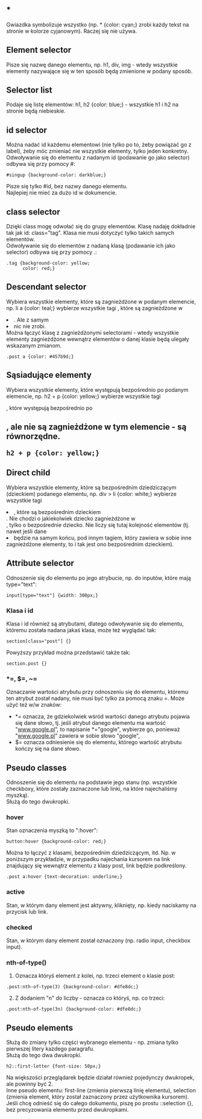 ## *  
Gwiazdka symbolizuje wszystko (np. * {color: cyan;} zrobi każdy tekst na stronie w kolorze cyjanowym). Raczej się nie używa.  
  
## Element selector  
Pisze się nazwę danego elementu, np. h1, div, img - wtedy wszystkie elementy nazywające się w ten sposób będą zmienione w podany sposób.  
  
## Selector list  
Podaje się listę elementów: h1, h2 {color: blue;} - wszystkie h1 i h2 na stronie będą niebieskie.  
  
## id selector  
Można nadać id każdemu elementowi (nie tylko po to, żeby powiązać go z label), żeby móc zmieniać nie wszystkie elementy, tylko jeden konkretny.  
Odwoływanie się do elementu z nadanym id (podawanie go jako selector) odbywa się przy pomocy #:  
```
#singup {background-color: darkblue;}
```
Pisze się tylko #id, bez nazwy danego elementu.  
Najlepiej nie mieć za dużo id w dokumencie.  
  
## class selector  
Dzięki class mogę odwołać się do grupy elementów. Klasę nadaję dokładnie tak jak id: class="tag". Klasa nie musi dotyczyć tylko takich samych elementów.  
Odwoływanie się do elementów z nadaną klasą (podawanie ich jako selector) odbywa się przy pomocy .:  
```
.tag {background-color: yellow;
      color: red;}
```
  
## Descendant selector  
Wybiera wszystkie elementy, które są zagnieżdżone w podanym elemencie, np. li a {color: teal;} wybierze wszystkie tagi <a>, które są zagnieżdżone w <li>. Ale z samym <li> nic nie zrobi.  
Można łączyć klasę z zagnieżdżonymi selectorami - wtedy wszystkie elementy zagnieżdżone wewnątrz elementów o danej klasie będą ulegały wskazanym zmianom.  
```
.post a {color: #457b9d;}
```  
  
## Sąsiadujące elementy  
Wybiera wszystkie elementy, które występują bezpośrednio po podanym elemencie, np. h2 + p {color: yellow;} wybierze wszystkie tagi <p>, które występują bezpośrednio po <h2>, ale nie są zagnieżdżone w tym elemencie - są równorzędne.  
```
h2 + p {color: yellow;}
```
  
## Direct child  
Wybiera wszystkie elementy, które są bezpośrednim dziedziczącym (dzieckiem) podanego elementu, np. div > li {color: white;} wybierze wszystkie tagi <li>, które są bezpośrednim dzieckiem <div>. Nie chodzi o jakiekolwiek dziecko zagnieżdżone w <div>, tylko o bezpośrednie dziecko. Nie liczy się tutaj kolejność elementów (tj. nawet jeśli dane <li> będzie na samym końcu, pod innym tagiem, który zawiera w sobie inne zagnieżdżone elementy, to i tak jest ono bezpośrednim dzieckiem).  
  
## Attribute selector  
Odnoszenie się do elementu po jego atrybucie, np. do inputów, które mają type="text":  
```
input[type="text"] {width: 300px;}
```
  
### Klasa i id  
Klasa i id również są atrybutami, dlatego odwoływanie się do elementu, któremu została nadana jakaś klasa, może też wyglądać tak:  
```
section[class="post"] {}
```
Powyższy przykład można przedstawić także tak:  
```
section.post {}
```  
  
### *=, $=, ~=  
Oznaczanie wartości atrybutu przy odnoszeniu się do elementu, któremu ten atrybut został nadany, nie musi być tylko za pomocą znaku =. Może użyć też w/w znaków:  
- *= oznacza, że gdziekolwiek wśród wartości danego atrybutu pojawia się dane słowo, tj. jeśli atrybut danego elementu ma wartość "www.google.pl", to napisanie *="google", wybierze go, ponieważ "www.google.pl" zawiera w sobie słowo "google",  
- $= oznacza odniesienie się do elementu, którego wartość atrybutu kończy się na dane słowo.  
  
  
## Pseudo classes  
Odnoszenie się do elementu na podstawie jego stanu (np. wszystkie checkboxy, które zostały zaznaczone lub linki, na które najechaliśmy myszką).  
Służą do tego dwukropki.  

### hover  
Stan oznaczenia myszką to ":hover":  
```
button:hover {background-color: red;}
```
Można to łączyć z klasami, bezpośrednim dziedziczącym, itd. Np. w poniższym przykładzie, w przypadku najechania kursorem na link znajdujący się wewnątrz elementu z klasy post, link będzie podkreślony.    
```
.post a:hover {text-decoration: underline;}
```

### active  
Stan, w którym dany element jest aktywny, kliknięty, np. kiedy naciskamy na przycisk lub link.  
  
### checked  
Stan, w którym dany element został oznaczony (np. radio input, checkbox input).  
  
### nth-of-type()  
1. Oznacza któryś element z kolei, np. trzeci element o klasie post:  
```
.post:nth-of-type(3) {background-color: #dfe8dc;}
```

2. Z dodaniem "n" do liczby - oznacza co któryś, np. co trzeci:  
```
.post:nth-of-type(3n) {background-color: #dfe8dc;}
```
  
  
## Pseudo elements  
Służą do zmiany tylko części wybranego elementu - np. zmiana tylko pierwszej litery każdego paragrafu.  
Służą do tego dwa dwukropki.  
  
```
h2::first-letter {font-size: 50px;}
```
Na większości przeglądarek będzie działał również pojedynczy dwukropek, ale powinny być 2.  
Inne pseudo elementu: first-line (zmienia pierwszą linię elementu), selection (zmienia element, który został zaznaczony przez użytkownika kursorem).  
Jeśli chcę odnieść się do całego dokumentu, piszę po prostu ::selection {}, bez precyzowania elementu przed dwukropkami.  
